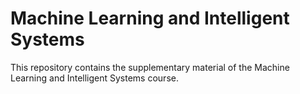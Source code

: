 # Machine Learning and Intelligent Systems 

This repository contains the supplementary material of the Machine Learning and Intelligent Systems course.
